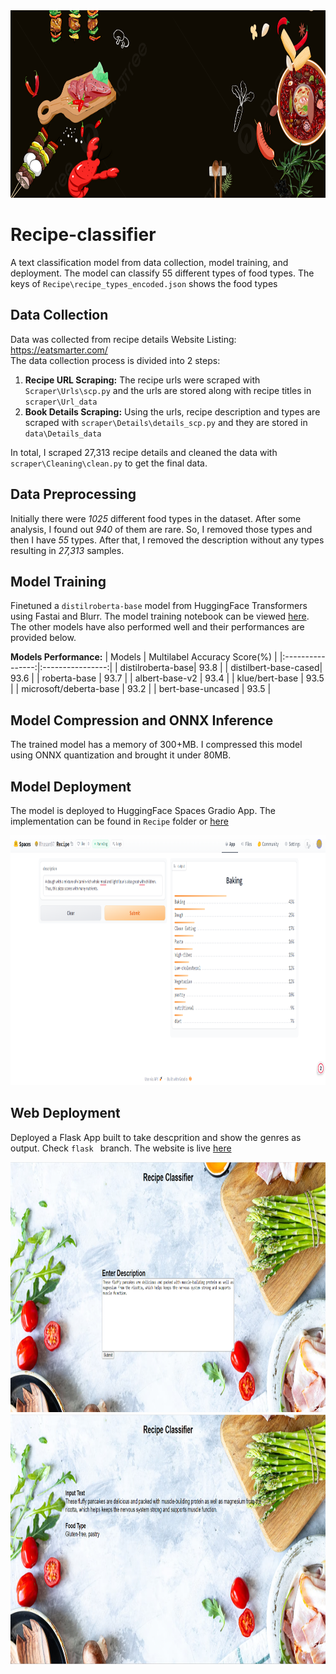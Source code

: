 <img src = "image/pngtree-black-atmosphere-simple-meal-food-food-banner-picture-image_1084037.jpg" width="1440" height="300">

# Recipe-classifier

A text classification model from data collection, model training, and deployment. The model can classify 55 different types of food types. The keys of `Recipe\recipe_types_encoded.json` shows the food types


## Data Collection

Data was collected from recipe details Website Listing: https://eatsmarter.com/<br/>
The data collection process is divided into 2 steps:

1. **Recipe URL Scraping:** The recipe urls were scraped with `Scraper\Urls\scp.py` and the urls are stored along with recipe titles in `scraper\Url_data`
2. **Book Details Scraping:** Using the urls, recipe description and types are scraped with `scraper\Details\details_scp.py` and they are stored in `data\Details_data`

In total, I scraped 27,313 recipe details and cleaned the data with `scraper\Cleaning\clean.py` to get the final data.


## Data Preprocessing

Initially there were *1025* different food types in the dataset. After some analysis, I found out *940* of them are rare. So, I removed those types and then I have *55* types. After that, I removed the description without any types resulting in *27,313* samples.

## Model Training

Finetuned a `distilroberta-base` model from HuggingFace Transformers using Fastai and Blurr. The model training notebook can be viewed [here](https://github.com/RHasan97/Recipe-classifier/blob/main/Notebooks/Recipe_classifier.ipynb). The other models have also performed well and their performances are provided below.

**Models Performance:**
| Models          | Multilabel Accuracy Score(%)  |
|:----------------:|:----------------:|
| distilroberta-base|       93.8        |
| distilbert-base-cased| 93.6    | 
| roberta-base  | 93.7 | 
| albert-base-v2    | 93.4   |
| klue/bert-base    | 93.5   |
| microsoft/deberta-base  | 93.2   |
| bert-base-uncased  | 93.5   |
## Model Compression and ONNX Inference

The trained model has a memory of 300+MB. I compressed this model using ONNX quantization and brought it under 80MB. 

## Model Deployment

The model is deployed to HuggingFace Spaces Gradio App. The implementation can be found in `Recipe` folder or [here](https://huggingface.co/spaces/Rhasan97/Recipe) 

<img src = "image/app_image.png" width="800" height="400">

## Web Deployment
Deployed a Flask App built to take descprition and show the genres as output. Check `flask ` branch. The website is live [here](https://recipe-classifier-7lb6.onrender.com/) 

<img src = "image/Home page.png" width="800" height="400">
<img src = "image/Result Page.png" width="800" height="400">


